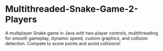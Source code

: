 # Multithreaded-Snake-Game-2-Players
A multiplayer Snake game in Java with two-player controls, multithreading for smooth gameplay, dynamic speed, custom graphics, and collision detection. Compete to score points and avoid collisions! 
